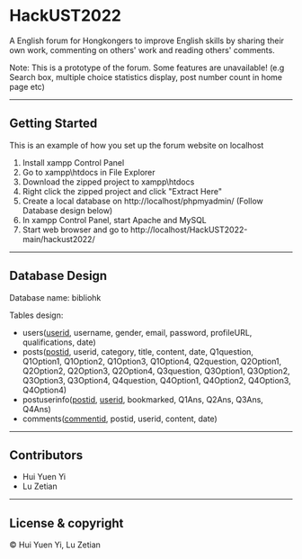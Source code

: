 # HackUST2022

A English forum for Hongkongers to improve English skills by sharing their own work, commenting on others' work and reading others' comments.

Note: This is a prototype of the forum. Some features are unavailable! (e.g Search box, multiple choice statistics display, post number count in home page etc)

---

## Getting Started

This is an example of how you set up the forum website on localhost

1. Install xampp Control Panel
2. Go to xampp\htdocs in File Explorer
3. Download the zipped project to xampp\htdocs
4. Right click the zipped project and click "Extract Here"
5. Create a local database on http://localhost/phpmyadmin/ (Follow Database design below)
6. In xampp Control Panel, start Apache and MySQL
7. Start web browser and go to http://localhost/HackUST2022-main/hackust2022/

---

## Database Design
Database name: bibliohk  
  
Tables design:  
- users(<ins>userid</ins>, username, gender, email, password, profileURL, qualifications, date)
- posts(<ins>postid</ins>, userid, category, title, content, date, Q1question, Q1Option1, Q1Option2, Q1Option3, Q1Option4, Q2question, Q2Option1, Q2Option2, Q2Option3, Q2Option4, Q3question, Q3Option1, Q3Option2, Q3Option3, Q3Option4, Q4question, Q4Option1, Q4Option2, Q4Option3, Q4Option4)
- postuserinfo(<ins>postid</ins>, <ins>userid</ins>, bookmarked, Q1Ans, Q2Ans, Q3Ans, Q4Ans)
- comments(<ins>commentid</ins>, postid, userid, content, date)

---

## Contributors

- Hui Yuen Yi
- Lu Zetian

---

## License & copyright

© Hui Yuen Yi, Lu Zetian
